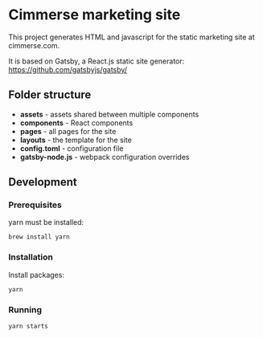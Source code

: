 # Cimmerse marketing site

This project generates HTML and javascript for the static marketing site at cimmerse.com.

It is based on Gatsby, a React.js static site generator:
https://github.com/gatsbyjs/gatsby/

## Folder structure

- **assets** - assets shared between multiple components
- **components** - React components
- **pages** - all pages for the site
- **layouts** - the template for the site
- **config.toml** - configuration file
- **gatsby-node.js** - webpack configuration overrides

## Development

### Prerequisites

yarn must be installed:

```
brew install yarn
```

### Installation

Install packages:

```
yarn
```

### Running

```
yarn starts
```
